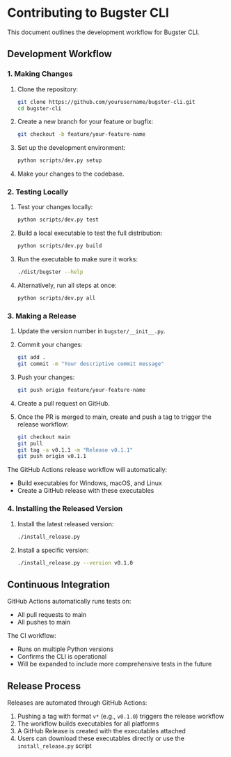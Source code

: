 # Contributing to Bugster CLI

This document outlines the development workflow for Bugster CLI.

## Development Workflow

### 1. Making Changes

1. Clone the repository:
   ```bash
   git clone https://github.com/yourusername/bugster-cli.git
   cd bugster-cli
   ```

2. Create a new branch for your feature or bugfix:
   ```bash
   git checkout -b feature/your-feature-name
   ```

3. Set up the development environment:
   ```bash
   python scripts/dev.py setup
   ```

4. Make your changes to the codebase.

### 2. Testing Locally

1. Test your changes locally:
   ```bash
   python scripts/dev.py test
   ```

2. Build a local executable to test the full distribution:
   ```bash
   python scripts/dev.py build
   ```

3. Run the executable to make sure it works:
   ```bash
   ./dist/bugster --help
   ```

4. Alternatively, run all steps at once:
   ```bash
   python scripts/dev.py all
   ```

### 3. Making a Release

1. Update the version number in `bugster/__init__.py`.

2. Commit your changes:
   ```bash
   git add .
   git commit -m "Your descriptive commit message"
   ```

3. Push your changes:
   ```bash
   git push origin feature/your-feature-name
   ```

4. Create a pull request on GitHub.

5. Once the PR is merged to main, create and push a tag to trigger the release workflow:
   ```bash
   git checkout main
   git pull
   git tag -a v0.1.1 -m "Release v0.1.1"
   git push origin v0.1.1
   ```

The GitHub Actions release workflow will automatically:
- Build executables for Windows, macOS, and Linux
- Create a GitHub release with these executables

### 4. Installing the Released Version

1. Install the latest released version:
   ```bash
   ./install_release.py
   ```

2. Install a specific version:
   ```bash
   ./install_release.py --version v0.1.0
   ```

## Continuous Integration

GitHub Actions automatically runs tests on:
- All pull requests to main
- All pushes to main

The CI workflow:
- Runs on multiple Python versions
- Confirms the CLI is operational 
- Will be expanded to include more comprehensive tests in the future

## Release Process

Releases are automated through GitHub Actions:

1. Pushing a tag with format `v*` (e.g., `v0.1.0`) triggers the release workflow
2. The workflow builds executables for all platforms
3. A GitHub Release is created with the executables attached
4. Users can download these executables directly or use the `install_release.py` script 